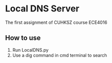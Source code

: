 # Local DNS Server
The first assignment of CUHKSZ course ECE4016

## How to use
1. Run LocalDNS.py
2. Use a dig command in cmd terminal to search